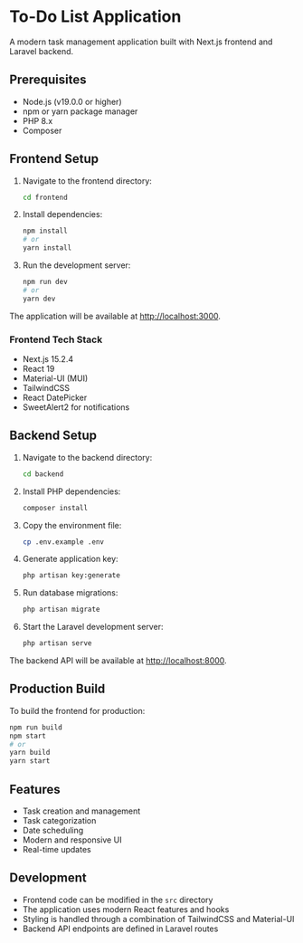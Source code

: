 # To-Do List Application

A modern task management application built with Next.js frontend and Laravel backend.

## Prerequisites

- Node.js (v19.0.0 or higher)
- npm or yarn package manager
- PHP 8.x
- Composer

## Frontend Setup

1. Navigate to the frontend directory:
   ```bash
   cd frontend
   ```

2. Install dependencies:
   ```bash
   npm install
   # or
   yarn install
   ```

3. Run the development server:
   ```bash
   npm run dev
   # or
   yarn dev
   ```

The application will be available at [http://localhost:3000](http://localhost:3000).

### Frontend Tech Stack

- Next.js 15.2.4
- React 19
- Material-UI (MUI)
- TailwindCSS
- React DatePicker
- SweetAlert2 for notifications

## Backend Setup

1. Navigate to the backend directory:
   ```bash
   cd backend
   ```

2. Install PHP dependencies:
   ```bash
   composer install
   ```

3. Copy the environment file:
   ```bash
   cp .env.example .env
   ```

4. Generate application key:
   ```bash
   php artisan key:generate
   ```

5. Run database migrations:
   ```bash
   php artisan migrate
   ```

6. Start the Laravel development server:
   ```bash
   php artisan serve
   ```

The backend API will be available at [http://localhost:8000](http://localhost:8000).

## Production Build

To build the frontend for production:

```bash
npm run build
npm start
# or
yarn build
yarn start
```

## Features

- Task creation and management
- Task categorization
- Date scheduling
- Modern and responsive UI
- Real-time updates

## Development

- Frontend code can be modified in the `src` directory
- The application uses modern React features and hooks
- Styling is handled through a combination of TailwindCSS and Material-UI
- Backend API endpoints are defined in Laravel routes

